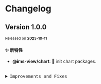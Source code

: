 # Changelog

## Version&nbsp;1.0.0

<sup>Released on **2023-10-11**</sup>

#### ✨ 新特性

- **@ims-view/chart**: 🎉 init chart packages.

<br/>

<details>
<summary><kbd>Improvements and Fixes</kbd></summary>

#### What's improved

- **@ims-view/chart**: 🎉 init chart packages ([5f60104](https://github.com/eternallycyf/ims-view-pc/commit/5f60104))

</details>
